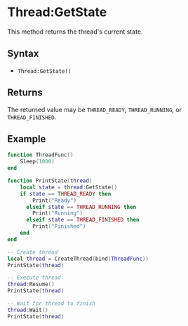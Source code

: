 # Thread:GetState #
This method returns the thread's current state.

## Syntax ##
- `Thread:GetState()`

## Returns ##
The returned value may be `THREAD_READY`, `THREAD_RUNNING`, or `THREAD_FINISHED`.

## Example ##
```lua
function ThreadFunc()
    Sleep(1000)
end

function PrintState(thread)
    local state = thread:GetState()
    if state == THREAD_READY then
        Print("Ready")
      elseif state == THREAD_RUNNING then
        Print("Running")
      elseif state == THREAD_FINISHED then
        Print("Finished")
    end
end

-- Create thread
local thread = CreateThread(bind(ThreadFunc))
PrintState(thread)

-- Execute thread
thread:Resume()
PrintState(thread)

-- Wait for thread to finish
thread:Wait()
PrintState(thread)
```
